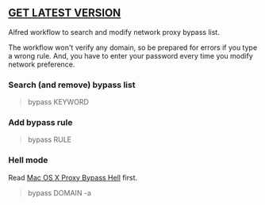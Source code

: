 ## [GET LATEST VERSION](http://d.pr/f/iAPK)

Alfred workflow to search and modify network proxy bypass list. 

The workflow won't verify any domain, so be prepared for errors if you type a wrong rule. And, you have to enter your password every time you modify network preference. 

### Search (and remove) bypass list

> bypass KEYWORD

### Add bypass rule

> bypass RULE

### Hell mode

Read [Mac OS X Proxy Bypass Hell](https://w3.owind.com/pub/mac-os-x-proxy-bypass-hell/) first.

> bypass DOMAIN -a

